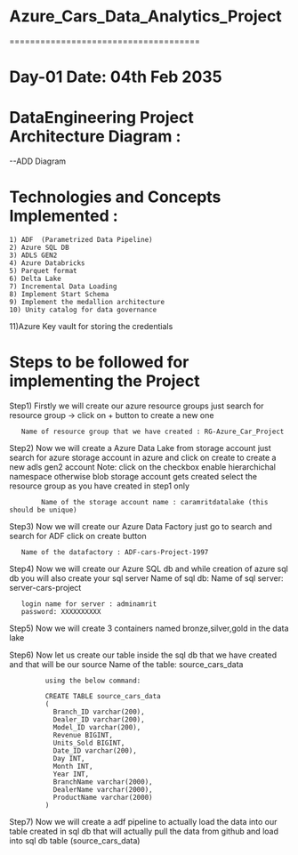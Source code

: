 # Azure_Cars_Data_Analytics_Project
=====================================

Day-01 
Date: 04th Feb 2035
====================

DataEngineering Project Architecture Diagram :
======================================
--ADD Diagram

Technologies and Concepts Implemented :
===================================
	1) ADF  (Parametrized Data Pipeline)
	2) Azure SQL DB 
	3) ADLS GEN2 
	4) Azure Databricks 
	5) Parquet format 
	6) Delta Lake 
	7) Incremental Data Loading 
	8) Implement Start Schema 
	9) Implement the medallion architecture 
	10) Unity catalog for data governance 
  11)Azure Key vault for storing the credentials

Steps to be followed for implementing the Project
===================================================

Step1) Firstly we will create our azure resource groups 
       just search for resource group -> click on + button to create a new one

       Name of resource group that we have created : RG-Azure_Car_Project

Step2) Now we will create a Azure Data Lake from storage account 
       just search for azure storage account in azure and click on create to create a new adls gen2 account 
       Note: click on the checkbox enable hierarchichal namespace otherwise blob storage account gets created 
       select the resource group as you have created in step1 only 
           
            Name of the storage account name : caramritdatalake (this should be unique)

Step3) Now we will create our Azure Data Factory just go to search and search for ADF 
       click on create button 

       Name of the datafactory : ADF-cars-Project-1997

Step4) Now we will create our Azure SQL db and while creation of azure sql db you will also create your sql server 
       Name of sql db: 
       Name of sql server: server-cars-project

       login name for server : adminamrit
       password: XXXXXXXXXX

Step5) Now we will create 3 containers named bronze,silver,gold in the data lake 

Step6) Now let us create our table inside the sql db that we have created and that will be our source 
            Name of the table: source_cars_data

             using the below command:
	     
             CREATE TABLE source_cars_data
             (
               Branch_ID varchar(200),
               Dealer_ID varchar(200),
               Model_ID varchar(200),
               Revenue BIGINT,
               Units_Sold BIGINT,
               Date_ID varchar(200),
               Day INT,
               Month INT,
               Year INT,
               BranchName varchar(2000),
               DealerName varchar(2000),
               ProductName varchar(2000)
             )

Step7) Now we will create a adf pipeline to actually load the data into our table created in sql db that will actually pull the data from github and load into sql db table (source_cars_data)


       




